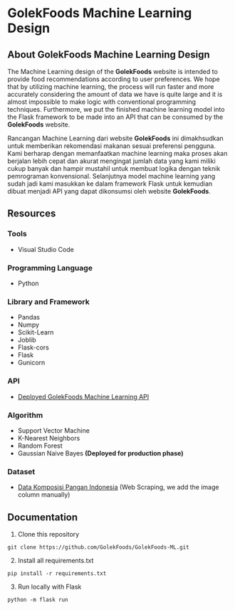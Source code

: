 # GolekFoods Machine Learning Design

## About GolekFoods Machine Learning Design
The Machine Learning design of the **GolekFoods** website is intended to provide food recommendations according to user preferences. We hope that by utilizing machine learning, the process will run faster and more accurately considering the amount of data we have is quite large and it is almost impossible to make logic with conventional programming techniques. Furthermore, we put the finished machine learning model into the Flask framework to be made into an API that can be consumed by the **GolekFoods** website.

Rancangan Machine Learning dari website **GolekFoods** ini dimakhsudkan untuk memberikan rekomendasi makanan sesuai preferensi pengguna. Kami berharap dengan memanfaatkan machine learning maka proses akan berjalan lebih cepat dan akurat mengingat jumlah data yang kami miliki cukup banyak dan hampir mustahil untuk membuat logika dengan teknik pemrograman konvensional. Selanjutnya model machine learning yang sudah jadi kami masukkan ke dalam framework Flask untuk kemudian dibuat menjadi API yang dapat dikonsumsi oleh website **GolekFoods**.

## Resources

### Tools
- Visual Studio Code

### Programming Language
- Python

### Library and Framework
- Pandas
- Numpy
- Scikit-Learn
- Joblib
- Flask-cors
- Flask
- Gunicorn

### API
- [Deployed GolekFoods Machine Learning API](https://golekfoodsflask-production.up.railway.app/)

### Algorithm
- Support Vector Machine
- K-Nearest Neighbors
- Random Forest
- Gaussian Naive Bayes **(Deployed for production phase)**

### Dataset 
- [Data Komposisi Pangan Indonesia](https://www.panganku.org/) (Web Scraping, we add the image column manually)

## Documentation
1. Clone this repository

```
git clone https://github.com/GolekFoods/GolekFoods-ML.git
```

2. Install all requirements.txt

```
pip install -r requirements.txt
```

3. Run locally with Flask

```
python -m flask run
```